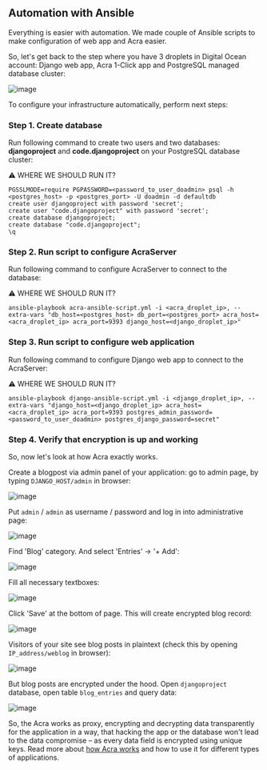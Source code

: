 ## Automation with Ansible
 
Everything is easier with automation. We made couple of Ansible scripts to make configuration of web app and Acra easier.

So, let's get back to the step where you have 3 droplets in Digital Ocean account: Django web app, Acra 1-Click app and PostgreSQL managed database cluster:

![image](https://github.com/cossacklabs/acra-engineering-demo/blob/storojs72/T1230_do_blogpost/do-blogpost/version1/screenshots/11.png)

To configure your infrastructure automatically, perform next steps:

### Step 1. Create database

Run following command to create two users and two databases: **djangoproject** and **code.djangoproject** on your PostgreSQL database cluster:

⚠️ WHERE WE SHOULD RUN IT?

```
PGSSLMODE=require PGPASSWORD=<password_to_user_doadmin> psql -h <postgres_host> -p <postgres_port> -U doadmin -d defaultdb
create user djangoproject with password 'secret';
create user "code.djangoproject" with password 'secret';
create database djangoproject;
create database "code.djangoproject";
\q
```

### Step 2. Run script to configure AcraServer

Run following command to configure AcraServer to connect to the database:

⚠️ WHERE WE SHOULD RUN IT?

```
ansible-playbook acra-ansible-script.yml -i <acra_droplet_ip>, --extra-vars "db_host=<postgres_host> db_port=<postgres_port> acra_host=<acra_droplet_ip> acra_port=9393 django_host=<django_droplet_ip>"
```

### Step 3. Run script to configure web application 

Run following command to configure Django web app to connect to the AcraServer:

⚠️ WHERE WE SHOULD RUN IT?

```
ansible-playbook django-ansible-script.yml -i <django_droplet_ip>, --extra-vars "django_host=<django_droplet_ip> acra_host=<acra_droplet_ip> acra_port=9393 postgres_admin_password=<password_to_user_doadmin> postgres_django_password=secret"
```

### Step 4. Verify that encryption is up and working

So, now let's look at how Acra exactly works. 

Create a blogpost via admin panel of your application: go to admin page, by typing `DJANGO_HOST/admin` in browser:

![image](https://github.com/cossacklabs/acra-engineering-demo/blob/storojs72/T1230_do_blogpost/do-blogpost/version1/screenshots/13.png)

Put `admin` / `admin` as username / password and log in into administrative page:

![image](https://github.com/cossacklabs/acra-engineering-demo/blob/storojs72/T1230_do_blogpost/do-blogpost/version1/screenshots/14.png)

Find 'Blog' category. And select 'Entries' -> '+ Add':

![image](https://github.com/cossacklabs/acra-engineering-demo/blob/storojs72/T1230_do_blogpost/do-blogpost/version1/screenshots/15.png)

Fill all necessary textboxes:

![image](https://github.com/cossacklabs/acra-engineering-demo/blob/storojs72/T1230_do_blogpost/do-blogpost/version1/screenshots/16.png)

Click 'Save' at the bottom of page. This will create encrypted blog record:

![image](https://github.com/cossacklabs/acra-engineering-demo/blob/storojs72/T1230_do_blogpost/do-blogpost/version1/screenshots/17.png)

Visitors of your site see blog posts in plaintext (check this by opening `IP_address/weblog` in browser):

![image](https://github.com/cossacklabs/acra-engineering-demo/blob/storojs72/T1230_do_blogpost/do-blogpost/version1/screenshots/18.png)

But blog posts are encrypted under the hood. Open `djangoproject` database, open table `blog_entries` and query data:

![image](https://github.com/cossacklabs/acra-engineering-demo/blob/storojs72/T1230_do_blogpost/do-blogpost/version1/screenshots/19.png)

So, the Acra works as proxy, encrypting and decrypting data transparently for the application in a way, that hacking the app or the database won't lead to the data compromise – as every data field is encrypted using unique keys. Read more about [how Acra works](https://www.cossacklabs.com/acra/) and how to use it for different types of applications.


